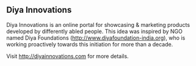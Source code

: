 ## Diya Innovations 

Diya Innovations is an online portal for showcasing & marketing products developed by differently abled people. This idea was inspired by NGO named Diya Foundations (http://www.diyafoundation-india.org), who is working proactively towards this initiation for more than a decade.

Visit http://diyainnovations.com for more details.
